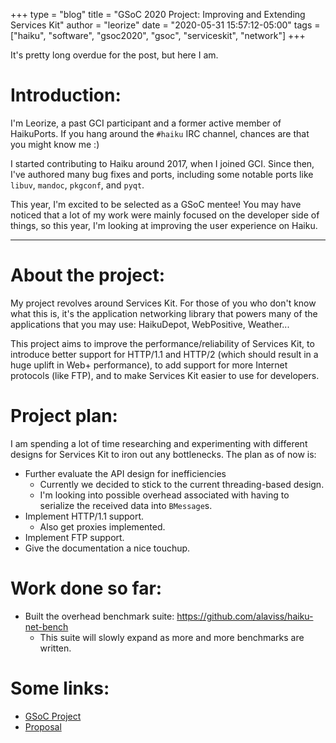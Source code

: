 +++
type = "blog"
title = "GSoC 2020 Project: Improving and Extending Services Kit"
author = "leorize"
date = "2020-05-31 15:57:12-05:00"
tags = ["haiku", "software", "gsoc2020", "gsoc", "serviceskit", "network"]
+++

It's pretty long overdue for the post, but here I am.

# Introduction:

I'm Leorize, a past GCI participant and a former active member of HaikuPorts.
If you hang around the `#haiku` IRC channel, chances are that you might know me
:)

I started contributing to Haiku around 2017, when I joined GCI. Since then,
I've authored many bug fixes and ports, including some notable ports like
`libuv`, `mandoc`, `pkgconf`, and `pyqt`.

This year, I'm excited to be selected as a GSoC mentee! You may have noticed
that a lot of my work were mainly focused on the developer side of things, so
this year, I'm looking at improving the user experience on Haiku.

---

# About the project:

My project revolves around Services Kit. For those of you who don't know what
this is, it's the application networking library that powers many of the
applications that you may use: HaikuDepot, WebPositive, Weather...

This project aims to improve the performance/reliability of Services Kit,
to introduce better support for HTTP/1.1 and HTTP/2 (which should result in a
huge uplift in Web+ performance), to add support for more Internet protocols
(like FTP), and to make Services Kit easier to use for developers.

# Project plan:

I am spending a lot of time researching and experimenting with different designs
for Services Kit to iron out any bottlenecks. The plan as of now is:

- Further evaluate the API design for inefficiencies
  - Currently we decided to stick to the current threading-based design.
  - I'm looking into possible overhead associated with having to serialize
    the received data into `BMessage`s.
- Implement HTTP/1.1 support.
  - Also get proxies implemented.
- Implement FTP support.
- Give the documentation a nice touchup.

# Work done so far:

- Built the overhead benchmark suite: https://github.com/alaviss/haiku-net-bench
  - This suite will slowly expand as more and more benchmarks are written.

# Some links:
- [GSoC Project](https://summerofcode.withgoogle.com/projects/#5726383881322496)
- [Proposal](https://docs.google.com/document/d/1Urc3Us9_o7ACpXgKMKX4MqfnK8AUyRNZ7kC1rsrc2W0/edit?usp=sharing)
